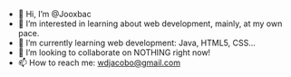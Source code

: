 - 👋 Hi, I’m @Jooxbac
- 👀 I’m interested in learning about web development, mainly, at my own pace.
- 🌱 I’m currently learning web development: Java, HTML5, CSS...
- 💞️ I’m looking to collaborate on NOTHING right now!
- 📫 How to reach me: wdjacobo@gmail.com

<!---
Jooxbac/Jooxbac is a ✨ special ✨ repository because its `README.md` (this file) appears on your GitHub profile.
You can click the Preview link to take a look at your changes.
--->
